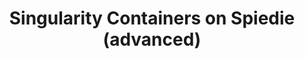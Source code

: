 ---
title: Singularity Containers on Spiedie (advanced)
layout: default 
images: [] 
tags : [tutorial]
description: How to use Singularity containers to run jobs on spiedie.
--- 